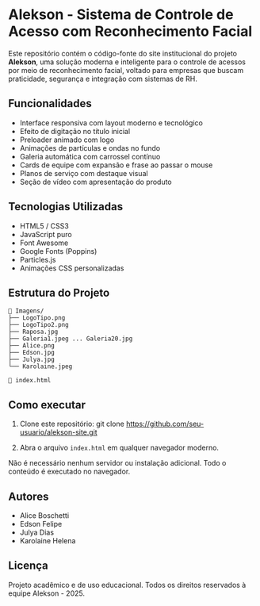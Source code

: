 # Alekson - Sistema de Controle de Acesso com Reconhecimento Facial

Este repositório contém o código-fonte do site institucional do projeto **Alekson**, uma solução moderna e inteligente para o controle de acessos por meio de reconhecimento facial, voltado para empresas que buscam praticidade, segurança e integração com sistemas de RH.

## Funcionalidades

- Interface responsiva com layout moderno e tecnológico
- Efeito de digitação no título inicial
- Preloader animado com logo
- Animações de partículas e ondas no fundo
- Galeria automática com carrossel contínuo
- Cards de equipe com expansão e frase ao passar o mouse
- Planos de serviço com destaque visual
- Seção de vídeo com apresentação do produto

## Tecnologias Utilizadas

- HTML5 / CSS3
- JavaScript puro
- Font Awesome
- Google Fonts (Poppins)
- Particles.js
- Animações CSS personalizadas

## Estrutura do Projeto

```
📁 Imagens/
├── LogoTipo.png
├── LogoTipo2.png
├── Raposa.jpg
├── Galeria1.jpeg ... Galeria20.jpg
├── Alice.png
├── Edson.jpg
├── Julya.jpg
└── Karolaine.jpeg

📄 index.html
```

## Como executar

1. Clone este repositório:
   git clone https://github.com/seu-usuario/alekson-site.git

2. Abra o arquivo `index.html` em qualquer navegador moderno.

Não é necessário nenhum servidor ou instalação adicional. Todo o conteúdo é executado no navegador.

## Autores

- Alice Boschetti
- Edson Felipe
- Julya Dias
- Karolaine Helena

## Licença

Projeto acadêmico e de uso educacional. Todos os direitos reservados à equipe Alekson - 2025.
